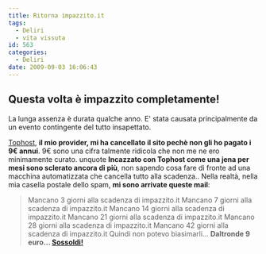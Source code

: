 ```yaml
---
title: Ritorna impazzito.it
tags:
  - Deliri
  - vita vissuta
id: 563
categories:
  - Deliri
date: 2009-09-03 16:06:43
---
```


## Questa volta è impazzito completamente!

La lunga assenza è durata qualche anno. E' stata causata principalmente da un evento contingente del tutto insapettato.

[Tophost](http://www.tophost.it/), **il mio provider, mi ha cancellato il sito pechè non gli ho pagato i 9€ annui**. 9€ sono una cifra talmente ridicola che non me ne ero minimamente curato.
unquote
**Incazzato con Tophost come una jena per mesi sono sclerato ancora di più**, non sapendo cosa fare di fronte ad una macchina automatizzata che cancella tutto alla scadenza..
Nella realtà, nella mia casella postale dello spam, **mi sono arrivate queste mail**:
> Mancano 3 giorni alla scadenza di impazzito.it
> Mancano 7 giorni alla scadenza di impazzito.it
> Mancano 14 giorni alla scadenza di impazzito.it‎
> Mancano 21 giorni alla scadenza di impazzito.it‎
> Mancano 28 giorni alla scadenza di impazzito.it
> Mancano 42 giorni alla scadenza di impazzito.it
Quindi non potevo biasimarli...
**Daltronde 9 euro... [Sossoldi!](http://www.youtube.com/watch?v=Vbm3c7GAGks)**

<object classid="clsid:d27cdb6e-ae6d-11cf-96b8-444553540000" width="425" height="344" codebase="http://download.macromedia.com/pub/shockwave/cabs/flash/swflash.cab#version=6,0,40,0"><param name="allowFullScreen" value="true" /><param name="allowscriptaccess" value="always" /><param name="src" value="http://www.youtube.com/v/Vbm3c7GAGks&amp;hl=it&amp;fs=1&amp;" /><param name="allowfullscreen" value="true" /><embed type="application/x-shockwave-flash" width="425" height="344" src="http://www.youtube.com/v/Vbm3c7GAGks&amp;hl=it&amp;fs=1&amp;" allowscriptaccess="always" allowfullscreen="true"></embed></object>